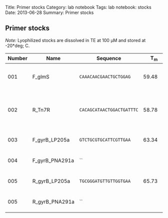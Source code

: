 Title: Primer stocks
Category: lab notebook
Tags: lab notebook: stocks
Date: 2013-06-28
Summary: Primer stocks

## Primer stocks ##

*Note:* Lyophilized stocks are dissolved in TE at 100 &micro;M and stored at
-20*deg; C.

Number |Name          |Sequence                 |T<sub>m</sub> |%GC   |nmoles |Notes
-------|--------------|-------------------------|-------------:|-----:|-------|----------------------------
001    |F_glmS        |`CAAACAACGAACTGCTGGAG`   |         59.48| 50.00|23.2   |402 bp with R_Tn7R, Primer3 
002    |R_Tn7R        |`CACAGCATAACTGGACTGATTTC`|         58.78| 43.48|25.7   |402 bp with F_glmS, [Choi & Schweizer, 2006](http://dx.doi.org/10.1038/nprot.2006.24)
003    |F_gyrB_LP205a |`GTCTGCGTGCATTCGTTGAA`   |         63.34| 50.00|       |535 bp with R_gyrB
004    |F_gyrB_PNA291a|``                       |              |      |       |535 bp with R_gyrB
005    |R_gyrB_LP205a |`TGCGGGATGTTGTTGGTGAA`   |         65.73| 50.00|       |535 bp with F_gyrB
005    |R_gyrB_PNA291a|``                       |              |      |       |535 bp with F_gyrB
